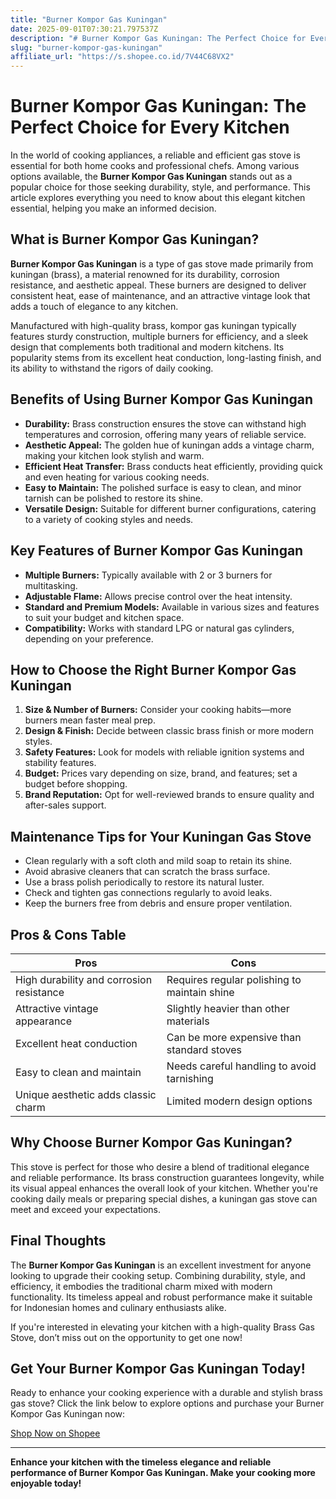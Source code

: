 ```yaml
---
title: "Burner Kompor Gas Kuningan"
date: 2025-09-01T07:30:21.797537Z
description: "# Burner Kompor Gas Kuningan: The Perfect Choice for Every Kitchen..."
slug: "burner-kompor-gas-kuningan"
affiliate_url: "https://s.shopee.co.id/7V44C68VX2"
---
```

# Burner Kompor Gas Kuningan: The Perfect Choice for Every Kitchen

In the world of cooking appliances, a reliable and efficient gas stove is essential for both home cooks and professional chefs. Among various options available, the **Burner Kompor Gas Kuningan** stands out as a popular choice for those seeking durability, style, and performance. This article explores everything you need to know about this elegant kitchen essential, helping you make an informed decision.

## What is Burner Kompor Gas Kuningan?

**Burner Kompor Gas Kuningan** is a type of gas stove made primarily from kuningan (brass), a material renowned for its durability, corrosion resistance, and aesthetic appeal. These burners are designed to deliver consistent heat, ease of maintenance, and an attractive vintage look that adds a touch of elegance to any kitchen.

Manufactured with high-quality brass, kompor gas kuningan typically features sturdy construction, multiple burners for efficiency, and a sleek design that complements both traditional and modern kitchens. Its popularity stems from its excellent heat conduction, long-lasting finish, and its ability to withstand the rigors of daily cooking.

## Benefits of Using Burner Kompor Gas Kuningan

- **Durability:** Brass construction ensures the stove can withstand high temperatures and corrosion, offering many years of reliable service.
- **Aesthetic Appeal:** The golden hue of kuningan adds a vintage charm, making your kitchen look stylish and warm.
- **Efficient Heat Transfer:** Brass conducts heat efficiently, providing quick and even heating for various cooking needs.
- **Easy to Maintain:** The polished surface is easy to clean, and minor tarnish can be polished to restore its shine.
- **Versatile Design:** Suitable for different burner configurations, catering to a variety of cooking styles and needs.

## Key Features of Burner Kompor Gas Kuningan

- **Multiple Burners:** Typically available with 2 or 3 burners for multitasking.
- **Adjustable Flame:** Allows precise control over the heat intensity.
- **Standard and Premium Models:** Available in various sizes and features to suit your budget and kitchen space.
- **Compatibility:** Works with standard LPG or natural gas cylinders, depending on your preference.

## How to Choose the Right Burner Kompor Gas Kuningan

1. **Size & Number of Burners:** Consider your cooking habits—more burners mean faster meal prep.
2. **Design & Finish:** Decide between classic brass finish or more modern styles.
3. **Safety Features:** Look for models with reliable ignition systems and stability features.
4. **Budget:** Prices vary depending on size, brand, and features; set a budget before shopping.
5. **Brand Reputation:** Opt for well-reviewed brands to ensure quality and after-sales support.

## Maintenance Tips for Your Kuningan Gas Stove

- Clean regularly with a soft cloth and mild soap to retain its shine.
- Avoid abrasive cleaners that can scratch the brass surface.
- Use a brass polish periodically to restore its natural luster.
- Check and tighten gas connections regularly to avoid leaks.
- Keep the burners free from debris and ensure proper ventilation.

## Pros & Cons Table

| Pros                                              | Cons                                              |
|---------------------------------------------------|--------------------------------------------------|
| High durability and corrosion resistance        | Requires regular polishing to maintain shine  |
| Attractive vintage appearance                     | Slightly heavier than other materials          |
| Excellent heat conduction                         | Can be more expensive than standard stoves     |
| Easy to clean and maintain                        | Needs careful handling to avoid tarnishing    |
| Unique aesthetic adds classic charm              | Limited modern design options                  |

## Why Choose Burner Kompor Gas Kuningan?

This stove is perfect for those who desire a blend of traditional elegance and reliable performance. Its brass construction guarantees longevity, while its visual appeal enhances the overall look of your kitchen. Whether you're cooking daily meals or preparing special dishes, a kuningan gas stove can meet and exceed your expectations.

## Final Thoughts

The **Burner Kompor Gas Kuningan** is an excellent investment for anyone looking to upgrade their cooking setup. Combining durability, style, and efficiency, it embodies the traditional charm mixed with modern functionality. Its timeless appeal and robust performance make it suitable for Indonesian homes and culinary enthusiasts alike.

If you're interested in elevating your kitchen with a high-quality Brass Gas Stove, don’t miss out on the opportunity to get one now!

## Get Your Burner Kompor Gas Kuningan Today!

Ready to enhance your cooking experience with a durable and stylish brass gas stove? Click the link below to explore options and purchase your Burner Kompor Gas Kuningan now:

[Shop Now on Shopee](https://s.shopee.co.id/7V44C68VX2)

---

**Enhance your kitchen with the timeless elegance and reliable performance of Burner Kompor Gas Kuningan. Make your cooking more enjoyable today!**